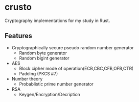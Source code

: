 # crusto
Cryptography implementations for my study in Rust.

## Features
- Cryptographically secure pseudo random number generator
    - Random byte generator
    - Random bigint generator
- AES
    - Block cipher mode of operation(ECB,CBC,CFB,OFB,CTR)
    - Padding (PKCS #7)
- Number theory
    - Probablistic prime number generator
- RSA
    - Keygen/Encryption/Decription